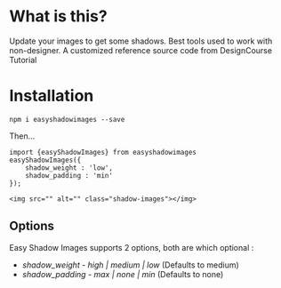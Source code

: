 # What is this?

Update your images to get some shadows.
Best tools used to work with non-designer.
A customized reference source code from DesignCourse Tutorial 

# Installation

`npm i easyshadowimages --save`

Then...

```
import {easyShadowImages} from easyshadowimages
easyShadowImages({
    shadow_weight : 'low',
    shadow_padding : 'min'
});

```

`<img src="" alt="" class="shadow-images"></img>`


## Options

Easy Shadow Images supports 2 options, both are which optional : 

* *shadow_weight* - _high | medium | low_ (Defaults to medium)
* *shadow_padding* - _max | none | min_ (Defaults to none)

